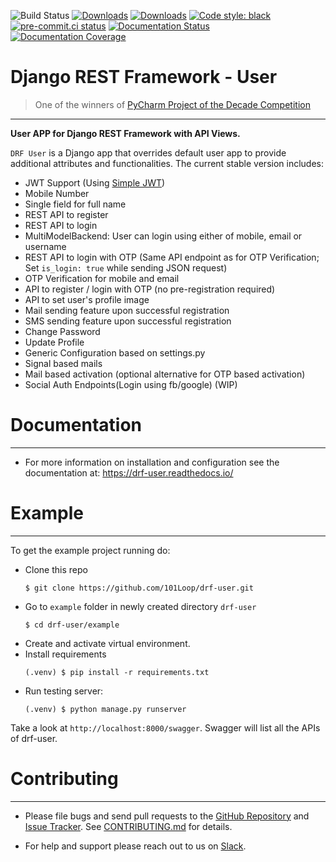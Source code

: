 ![Build Status](https://github.com/101loop/drf-user/workflows/CI/badge.svg)
[![Downloads](https://static.pepy.tech/personalized-badge/drf-user?period=total&units=international_system&left_color=black&right_color=blue&left_text=Total%20Downloads)](https://pepy.tech/project/drf-user)
[![Downloads](https://static.pepy.tech/personalized-badge/drf-user?period=month&units=international_system&left_color=black&right_color=blue&left_text=Downloads/Month)](https://pepy.tech/project/drf-user)
[![Code style: black](https://img.shields.io/badge/code%20style-black-000000.svg)](https://github.com/psf/black)
[![pre-commit.ci status](https://results.pre-commit.ci/badge/github/101Loop/drf-user/master.svg)](https://results.pre-commit.ci/latest/github/101Loop/drf-user/master)
[![Documentation Status](https://readthedocs.org/projects/drf-user/badge/?version=latest)](https://drf-user.readthedocs.io/en/latest/?badge=latest)
[![Documentation Coverage](https://drf-user.readthedocs.io/en/latest/_static/interrogate_badge.svg)](https://github.com/101loop/drf-user)

# Django REST Framework - User

> One of the winners of [PyCharm Project of the Decade Competition](https://www.jetbrains.com/lp/pycharm-10-years/)


---
**User APP for Django REST Framework with API Views.**<br>

`DRF User` is a Django app that overrides default user app to provide additional attributes and functionalities. The
current stable version includes:

- JWT Support (Using [Simple JWT](https://django-rest-framework-simplejwt.readthedocs.io/))
- Mobile Number
- Single field for full name
- REST API to register
- REST API to login
- MultiModelBackend: User can login using either of mobile, email or username
- REST API to login with OTP (Same API endpoint as for OTP Verification; Set
  `is_login: true` while sending JSON request)
- OTP Verification for mobile and email
- API to register / login with OTP (no pre-registration required)
- API to set user's profile image
- Mail sending feature upon successful registration
- SMS sending feature upon successful registration
- Change Password
- Update Profile
- Generic Configuration based on settings.py
- Signal based mails
- Mail based activation (optional alternative for OTP based activation)
- Social Auth Endpoints(Login using fb/google) (WIP)

# Documentation

---

- For more information on installation and configuration see the documentation at: https://drf-user.readthedocs.io/

# Example

---

To get the example project running do:

- Clone this repo
    ```shell
    $ git clone https://github.com/101Loop/drf-user.git
    ```
- Go to `example` folder in newly created directory `drf-user`
    ```shell
    $ cd drf-user/example
    ```
- Create and activate virtual environment.
- Install requirements
    ```shell
    (.venv) $ pip install -r requirements.txt
    ```
- Run testing server:
    ```shell
    (.venv) $ python manage.py runserver
    ```

Take a look at `http://localhost:8000/swagger`. Swagger will list all the APIs of drf-user.

# Contributing

---

- Please file bugs and send pull requests to the
  [GitHub Repository](https://github.com/101loop/drf-user) and
  [Issue Tracker](https://github.com/101loop/drf-user/issues). See
  [CONTRIBUTING.md](https://github.com/101Loop/drf-user/blob/master/CONTRIBUTING.md)
  for details.

* For help and support please reach out to us on
  [Slack](https://101loop.slack.com).
